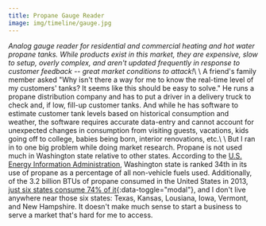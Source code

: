 ```yaml
---
title: Propane Gauge Reader
image: img/timeline/gauge.jpg
---
```

*Analog gauge reader for residential and commercial heating and hot water propane tanks. While products exist in this market, they are expensive, slow to setup, overly complex, and aren't updated frequently in response to customer feedback -- great market conditions to attack!*\\
\\
A friend's family member asked "Why isn't there a way for me to know the real-time level of my customers' tanks? It seems like this should be easy to solve." He runs a propane distribution company and has to put a driver in a delivery truck to check and, if low, fill-up customer tanks. And while he has software to estimate customer tank levels based on historical consumption and weather, the software requires accurate data-entry and cannot account for unexpected changes in consumption from visiting guests, vacations, kids going off to college, babies being born, interior renovations, etc.\\
\\
But I ran in to one big problem while doing market research. Propane is not used much in Washington state relative to other states. According to the [U.S. Energy Information Administration](http://www.eia.gov), Washington state is ranked 34th in its use of propane as a percentage of all non-vehicle fuels used. Additionally, of the 3.2 billion BTUs of propane consumed in the United States in 2013, [just six states consume 74% of it](#modal1){:data-toggle="modal"}, and I don't live anywhere near those six states: Texas, Kansas, Lousiana, Iowa, Vermont, and New Hampshire. It doesn't make much sense to start a business to serve a market that's hard for me to access.
